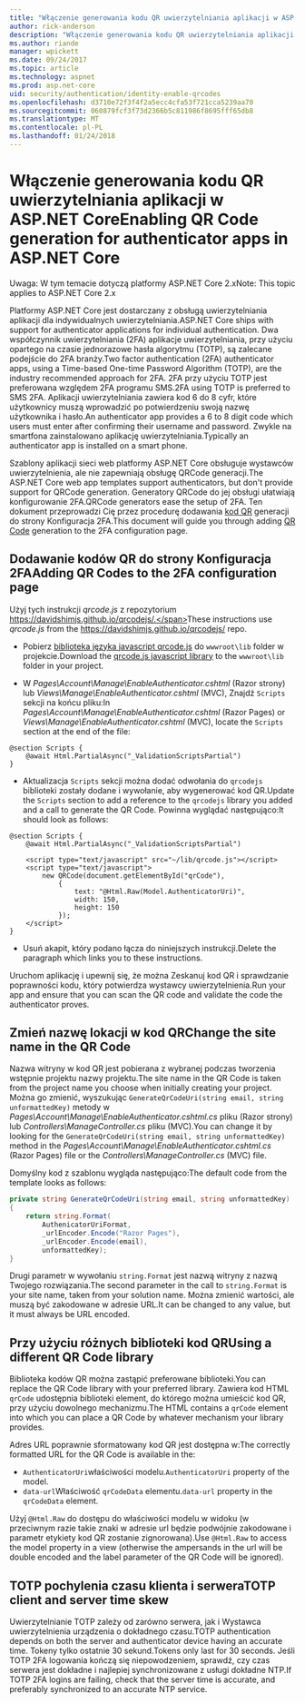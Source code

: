 ```yaml
---
title: "Włączenie generowania kodu QR uwierzytelniania aplikacji w ASP.NET Core"
author: rick-anderson
description: "Włączenie generowania kodu QR uwierzytelniania aplikacji w ASP.NET Core"
ms.author: riande
manager: wpickett
ms.date: 09/24/2017
ms.topic: article
ms.technology: aspnet
ms.prod: asp.net-core
uid: security/authentication/identity-enable-qrcodes
ms.openlocfilehash: d3710e72f3f4f2a5ecc4cfa53f721cca5239aa70
ms.sourcegitcommit: 060879fcf3f73d2366b5c811986f8695fff65db8
ms.translationtype: MT
ms.contentlocale: pl-PL
ms.lasthandoff: 01/24/2018
---
```

# <a name="enabling-qr-code-generation-for-authenticator-apps-in-aspnet-core"></a><span data-ttu-id="1126c-103">Włączenie generowania kodu QR uwierzytelniania aplikacji w ASP.NET Core</span><span class="sxs-lookup"><span data-stu-id="1126c-103">Enabling QR Code generation for authenticator apps in ASP.NET Core</span></span>

<span data-ttu-id="1126c-104">Uwaga: W tym temacie dotyczą platformy ASP.NET Core 2.x</span><span class="sxs-lookup"><span data-stu-id="1126c-104">Note: This topic applies to ASP.NET Core 2.x</span></span>

<span data-ttu-id="1126c-105">Platformy ASP.NET Core jest dostarczany z obsługą uwierzytelniania aplikacji dla indywidualnych uwierzytelniania.</span><span class="sxs-lookup"><span data-stu-id="1126c-105">ASP.NET Core ships with support for authenticator applications for individual authentication.</span></span> <span data-ttu-id="1126c-106">Dwa współczynnik uwierzytelniania (2FA) aplikacje uwierzytelniania, przy użyciu opartego na czasie jednorazowe hasła algorytmu (TOTP), są zalecane podejście do 2FA branży.</span><span class="sxs-lookup"><span data-stu-id="1126c-106">Two factor authentication (2FA) authenticator apps, using a Time-based One-time Password Algorithm (TOTP), are the industry recommended approach for 2FA.</span></span> <span data-ttu-id="1126c-107">2FA przy użyciu TOTP jest preferowana względem 2FA programu SMS.</span><span class="sxs-lookup"><span data-stu-id="1126c-107">2FA using TOTP is preferred to SMS 2FA.</span></span> <span data-ttu-id="1126c-108">Aplikacji uwierzytelniania zawiera kod 6 do 8 cyfr, które użytkownicy muszą wprowadzić po potwierdzeniu swoją nazwę użytkownika i hasło.</span><span class="sxs-lookup"><span data-stu-id="1126c-108">An authenticator app provides a 6 to 8 digit code which users must enter after confirming their username and password.</span></span> <span data-ttu-id="1126c-109">Zwykle na smartfona zainstalowano aplikację uwierzytelniania.</span><span class="sxs-lookup"><span data-stu-id="1126c-109">Typically an authenticator app is installed on a smart phone.</span></span>

<span data-ttu-id="1126c-110">Szablony aplikacji sieci web platformy ASP.NET Core obsługuje wystawców uwierzytelnienia, ale nie zapewniają obsługę QRCode generacji.</span><span class="sxs-lookup"><span data-stu-id="1126c-110">The ASP.NET Core web app templates support authenticators, but don't provide support for QRCode generation.</span></span> <span data-ttu-id="1126c-111">Generatory QRCode do jej obsługi ułatwiają konfigurowanie 2FA.</span><span class="sxs-lookup"><span data-stu-id="1126c-111">QRCode generators ease the setup of 2FA.</span></span> <span data-ttu-id="1126c-112">Ten dokument przeprowadzi Cię przez procedurę dodawania [kod QR](https://wikipedia.org/wiki/QR_code) generacji do strony Konfiguracja 2FA.</span><span class="sxs-lookup"><span data-stu-id="1126c-112">This document will guide you through adding [QR Code](https://wikipedia.org/wiki/QR_code) generation to the 2FA configuration page.</span></span>

## <a name="adding-qr-codes-to-the-2fa-configuration-page"></a><span data-ttu-id="1126c-113">Dodawanie kodów QR do strony Konfiguracja 2FA</span><span class="sxs-lookup"><span data-stu-id="1126c-113">Adding QR Codes to the 2FA configuration page</span></span>

<span data-ttu-id="1126c-114">Użyj tych instrukcji *qrcode.js* z repozytorium https://davidshimjs.github.io/qrcodejs/.</span><span class="sxs-lookup"><span data-stu-id="1126c-114">These instructions use *qrcode.js* from the https://davidshimjs.github.io/qrcodejs/ repo.</span></span>

* <span data-ttu-id="1126c-115">Pobierz [biblioteka języka javascript qrcode.js](https://davidshimjs.github.io/qrcodejs/) do `wwwroot\lib` folder w projekcie.</span><span class="sxs-lookup"><span data-stu-id="1126c-115">Download the [qrcode.js javascript library](https://davidshimjs.github.io/qrcodejs/) to the `wwwroot\lib` folder in your project.</span></span>

* <span data-ttu-id="1126c-116">W *Pages\Account\Manage\EnableAuthenticator.cshtml* (Razor strony) lub *Views\Manage\EnableAuthenticator.cshtml* (MVC), Znajdź `Scripts` sekcji na końcu pliku:</span><span class="sxs-lookup"><span data-stu-id="1126c-116">In *Pages\Account\Manage\EnableAuthenticator.cshtml* (Razor Pages) or *Views\Manage\EnableAuthenticator.cshtml* (MVC), locate the `Scripts` section at the end of the file:</span></span>

```cshtml
@section Scripts {
    @await Html.PartialAsync("_ValidationScriptsPartial")
}
```

* <span data-ttu-id="1126c-117">Aktualizacja `Scripts` sekcji można dodać odwołania do `qrcodejs` biblioteki zostały dodane i wywołanie, aby wygenerować kod QR.</span><span class="sxs-lookup"><span data-stu-id="1126c-117">Update the `Scripts` section to add a reference to the `qrcodejs` library you added and a call to generate the QR Code.</span></span> <span data-ttu-id="1126c-118">Powinna wyglądać następująco:</span><span class="sxs-lookup"><span data-stu-id="1126c-118">It should look as follows:</span></span>

```cshtml
@section Scripts {
    @await Html.PartialAsync("_ValidationScriptsPartial")

    <script type="text/javascript" src="~/lib/qrcode.js"></script>
    <script type="text/javascript">
        new QRCode(document.getElementById("qrCode"),
            {
                text: "@Html.Raw(Model.AuthenticatorUri)",
                width: 150,
                height: 150
            });
    </script>
}
```

* <span data-ttu-id="1126c-119">Usuń akapit, który podano łącza do niniejszych instrukcji.</span><span class="sxs-lookup"><span data-stu-id="1126c-119">Delete the paragraph which links you to these instructions.</span></span>

<span data-ttu-id="1126c-120">Uruchom aplikację i upewnij się, że można Zeskanuj kod QR i sprawdzanie poprawności kodu, który potwierdza wystawcy uwierzytelnienia.</span><span class="sxs-lookup"><span data-stu-id="1126c-120">Run your app and ensure that you can scan the QR code and validate the code the authenticator proves.</span></span>

## <a name="change-the-site-name-in-the-qr-code"></a><span data-ttu-id="1126c-121">Zmień nazwę lokacji w kod QR</span><span class="sxs-lookup"><span data-stu-id="1126c-121">Change the site name in the QR Code</span></span>

<span data-ttu-id="1126c-122">Nazwa witryny w kod QR jest pobierana z wybranej podczas tworzenia wstępnie projektu nazwy projektu.</span><span class="sxs-lookup"><span data-stu-id="1126c-122">The site name in the QR Code is taken from the project name you choose when initially creating your project.</span></span> <span data-ttu-id="1126c-123">Można go zmienić, wyszukując `GenerateQrCodeUri(string email, string unformattedKey)` metody w *Pages\Account\Manage\EnableAuthenticator.cshtml.cs* pliku (Razor strony) lub *Controllers\ManageController.cs* pliku (MVC).</span><span class="sxs-lookup"><span data-stu-id="1126c-123">You can change it by looking for the `GenerateQrCodeUri(string email, string unformattedKey)` method in the *Pages\Account\Manage\EnableAuthenticator.cshtml.cs* (Razor Pages) file or the *Controllers\ManageController.cs* (MVC) file.</span></span> 

<span data-ttu-id="1126c-124">Domyślny kod z szablonu wygląda następująco:</span><span class="sxs-lookup"><span data-stu-id="1126c-124">The default code from the template looks as follows:</span></span>

```c#
private string GenerateQrCodeUri(string email, string unformattedKey)
{
    return string.Format(
        AuthenicatorUriFormat,
        _urlEncoder.Encode("Razor Pages"),
        _urlEncoder.Encode(email),
        unformattedKey);
}
```

<span data-ttu-id="1126c-125">Drugi parametr w wywołaniu `string.Format` jest nazwą witryny z nazwą Twojego rozwiązania.</span><span class="sxs-lookup"><span data-stu-id="1126c-125">The second parameter in the call to `string.Format` is your site name, taken from your solution name.</span></span> <span data-ttu-id="1126c-126">Można zmienić wartości, ale muszą być zakodowane w adresie URL.</span><span class="sxs-lookup"><span data-stu-id="1126c-126">It can be changed to any value, but it must always be URL encoded.</span></span>

## <a name="using-a-different-qr-code-library"></a><span data-ttu-id="1126c-127">Przy użyciu różnych biblioteki kod QR</span><span class="sxs-lookup"><span data-stu-id="1126c-127">Using a different QR Code library</span></span>

<span data-ttu-id="1126c-128">Biblioteka kodów QR można zastąpić preferowane biblioteki.</span><span class="sxs-lookup"><span data-stu-id="1126c-128">You can replace the QR Code library with your preferred library.</span></span> <span data-ttu-id="1126c-129">Zawiera kod HTML `qrCode` udostępnia biblioteki element, do którego można umieścić kod QR, przy użyciu dowolnego mechanizmu.</span><span class="sxs-lookup"><span data-stu-id="1126c-129">The HTML contains a `qrCode` element into which you can place a QR Code by whatever mechanism your library provides.</span></span>

<span data-ttu-id="1126c-130">Adres URL poprawnie sformatowany kod QR jest dostępna w:</span><span class="sxs-lookup"><span data-stu-id="1126c-130">The correctly formatted URL for the QR Code is available in the:</span></span>

* <span data-ttu-id="1126c-131">`AuthenticatorUri`właściwości modelu.</span><span class="sxs-lookup"><span data-stu-id="1126c-131">`AuthenticatorUri` property of the model.</span></span>
* <span data-ttu-id="1126c-132">`data-url`Właściwość `qrCodeData` elementu.</span><span class="sxs-lookup"><span data-stu-id="1126c-132">`data-url` property in the `qrCodeData` element.</span></span> 

<span data-ttu-id="1126c-133">Użyj `@Html.Raw` do dostępu do właściwości modelu w widoku (w przeciwnym razie takie znaki w adresie url będzie podwójnie zakodowane i parametr etykiety kod QR zostanie zignorowana).</span><span class="sxs-lookup"><span data-stu-id="1126c-133">Use `@Html.Raw` to access the model property in a view (otherwise the ampersands in the url will be double encoded and the label parameter of the QR Code will be ignored).</span></span>

## <a name="totp-client-and-server-time-skew"></a><span data-ttu-id="1126c-134">TOTP pochylenia czasu klienta i serwera</span><span class="sxs-lookup"><span data-stu-id="1126c-134">TOTP client and server time skew</span></span>

<span data-ttu-id="1126c-135">Uwierzytelnianie TOTP zależy od zarówno serwera, jak i Wystawca uwierzytelnienia urządzenia o dokładnego czasu.</span><span class="sxs-lookup"><span data-stu-id="1126c-135">TOTP authentication depends on both the server and authenticator device having an accurate time.</span></span> <span data-ttu-id="1126c-136">Tokeny tylko ostatnie 30 sekund.</span><span class="sxs-lookup"><span data-stu-id="1126c-136">Tokens only last for 30 seconds.</span></span> <span data-ttu-id="1126c-137">Jeśli TOTP 2FA logowania kończą się niepowodzeniem, sprawdź, czy czas serwera jest dokładne i najlepiej synchronizowane z usługi dokładne NTP.</span><span class="sxs-lookup"><span data-stu-id="1126c-137">If TOTP 2FA logins are failing, check that the server time is accurate, and preferably synchronized to an accurate NTP service.</span></span>
